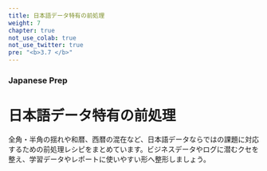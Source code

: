 ```yaml
---
title: 日本語データ特有の前処理
weight: 7
chapter: true
not_use_colab: true
not_use_twitter: true
pre: "<b>3.7 </b>"
---
```


### Japanese Prep

# 日本語データ特有の前処理

全角・半角の揺れや和暦、西暦の混在など、日本語データならではの課題に対応するための前処理レシピをまとめています。ビジネスデータやログに潜むクセを整え、学習データやレポートに使いやすい形へ整形しましょう。
